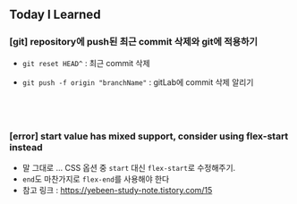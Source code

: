 ## Today I Learned

### [git] repository에 push된 최근 commit 삭제와 git에 적용하기

- `git reset HEAD^` : 최근 commit 삭제

- `git push -f origin "branchName"` : gitLab에 commit 삭제 알리기

## <br />

### [error] start value has mixed support, consider using flex-start instead

- 말 그대로 ... CSS 옵션 중 `start` 대신 `flex-start`로 수정해주기.
- `end`도 마찬가지로 `flex-end`를 사용해야 한다
- 참고 링크 : https://yebeen-study-note.tistory.com/15

